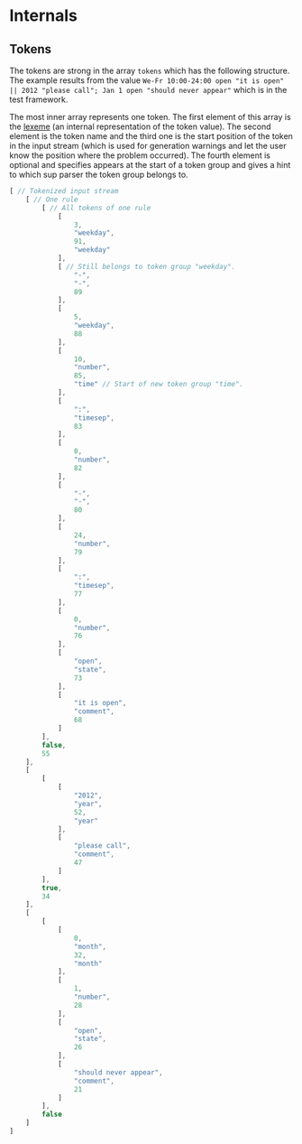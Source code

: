 # Internals

## Tokens

The tokens are strong in the array `tokens` which has the following structure. The example results from the value `We-Fr 10:00-24:00 open "it is open" || 2012 "please call"; Jan 1 open "should never appear"` which is in the test framework.

The most inner array represents one token. The first element of this array is the [lexeme](https://en.wikipedia.org/wiki/Lexeme) (an internal representation of the token value). The second element is the token name and the third one is the start position of the token in the input stream (which is used for generation warnings and let the user know the position where the problem occurred). The fourth element is optional and specifies appears at the start of a token group and gives a hint to which sup parser the token group belongs to.

```javascript
[ // Tokenized input stream
    [ // One rule
        [ // All tokens of one rule
            [
                3,
                "weekday",
                91,
                "weekday"
            ],
            [ // Still belongs to token group "weekday".
                "-",
                "-",
                89
            ],
            [
                5,
                "weekday",
                88
            ],
            [
                10,
                "number",
                85,
                "time" // Start of new token group "time".
            ],
            [
                ":",
                "timesep",
                83
            ],
            [
                0,
                "number",
                82
            ],
            [
                "-",
                "-",
                80
            ],
            [
                24,
                "number",
                79
            ],
            [
                ":",
                "timesep",
                77
            ],
            [
                0,
                "number",
                76
            ],
            [
                "open",
                "state",
                73
            ],
            [
                "it is open",
                "comment",
                68
            ]
        ],
        false,
        55
    ],
    [
        [
            [
                "2012",
                "year",
                52,
                "year"
            ],
            [
                "please call",
                "comment",
                47
            ]
        ],
        true,
        34
    ],
    [
        [
            [
                0,
                "month",
                32,
                "month"
            ],
            [
                1,
                "number",
                28
            ],
            [
                "open",
                "state",
                26
            ],
            [
                "should never appear",
                "comment",
                21
            ]
        ],
        false
    ]
]
```
